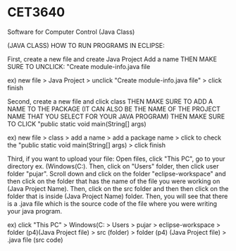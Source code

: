 # CET3640

Software for Computer Control (Java Class)

(JAVA CLASS) HOW TO RUN PROGRAMS IN ECLIPSE:

First, create a new file and create Java Project
Add a name
THEN MAKE SURE TO UNCLICK: "Create module-info.java file

ex) new file > Java Project > unclick "Create module-info.java file" > click finish

Second, create a new file and click class
THEN MAKE SURE TO ADD A NAME TO THE PACKAGE (IT CAN ALSO BE THE NAME OF THE PROJECT NAME THAT YOU SELECT FOR YOUR JAVA PROGRAM)
THEN MAKE SURE TO CLICK "public static void main(String[] args) 

ex) new file > class > add a name > add a package name > click to check the "public static void main(String[] args) > click finish 

Third, if you want to upload your file:
Open files, click "This PC", go to your directory ex. (Windows(C:). Then, click on "Users" folder, then click user folder "pujar". Scroll down and click on the folder "eclipse-workspace" and then click on the folder that has the name of the file you were working on (Java Project Name). Then, click on the src folder and then then click on the folder that is inside (Java Project Name) folder. Then, you will see that there is a .java file which is the source code of the file where you were writing your java program. 

ex) click "This PC" > Windows(C: > Users > pujar > eclipse-workspace > folder (p4)(Java Project file) > src (folder) > folder (p4) (Java Project file) > .java file (src code)
